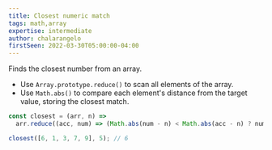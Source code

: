 ```yaml
---
title: Closest numeric match
tags: math,array
expertise: intermediate
author: chalarangelo
firstSeen: 2022-03-30T05:00:00-04:00
---
```


Finds the closest number from an array.

- Use `Array.prototype.reduce()` to scan all elements of the array.
- Use `Math.abs()` to compare each element's distance from the target value, storing the closest match.

```js
const closest = (arr, n) =>
  arr.reduce((acc, num) => (Math.abs(num - n) < Math.abs(acc - n) ? num : acc));
```

```js
closest([6, 1, 3, 7, 9], 5); // 6
```
